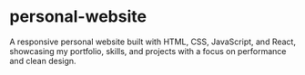 # personal-website
A responsive personal website built with HTML, CSS, JavaScript, and React, showcasing my portfolio, skills, and projects with a focus on performance and clean design.
